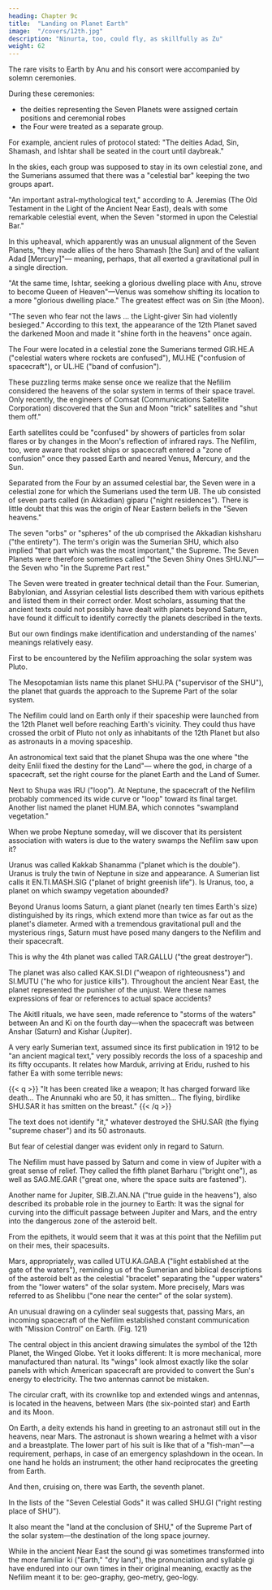 ```yaml
---
heading: Chapter 9c
title:  "Landing on Planet Earth"
image:  "/covers/12th.jpg"
description: "Ninurta, too, could fly, as skillfully as Zu"
weight: 62
---
```



The rare visits to Earth by Anu and his consort were accompanied by solemn ceremonies.

During these ceremonies:
- the deities representing the Seven Planets were assigned certain positions and ceremonial robes
- the Four were treated as a separate group.

For example, ancient rules of protocol stated: "The deities Adad, Sin, Shamash, and Ishtar shall be seated in the court until daybreak."

In the skies, each group was supposed to stay in its own celestial zone, and the Sumerians assumed that there was a "celestial bar" keeping the two groups apart.

"An important astral-mythological text," according to A. Jeremias (The Old Testament in the Light of the Ancient Near East), deals with some remarkable celestial event, when the Seven "stormed in upon the Celestial Bar." 

In this upheaval, which apparently was an unusual alignment of the Seven Planets, "they made allies of the hero Shamash [the Sun] and of the valiant Adad [Mercury]"— meaning, perhaps, that all exerted a gravitational pull in a single direction. 

"At the same time, Ishtar, seeking a glorious dwelling place with Anu, strove to become Queen of Heaven"—Venus was somehow shifting its location to a more "glorious dwelling place." The greatest effect was on Sin (the Moon). 

"The seven who fear not the laws … the Light-giver Sin had violently besieged." According to this text, the appearance of the 12th Planet saved the darkened Moon and made it "shine forth in the heavens" once again.

The Four were located in a celestial zone the Sumerians termed GIR.HE.A ("celestial waters where rockets are confused"), MU.HE ("confusion of spacecraft"), or UL.HE ("band of confusion"). 

These puzzling terms make sense once we realize that the Nefilim considered the heavens of the solar system in terms of their space travel. Only recently, the engineers of Comsat (Communications Satellite Corporation) discovered that the Sun and Moon "trick" satellites and "shut them off." 

Earth satellites could be "confused" by showers of particles from solar flares or by changes in the Moon's reflection of infrared rays. The Nefilim, too, were aware that rocket ships or spacecraft entered a "zone of confusion" once they passed Earth and neared Venus, Mercury, and the Sun.

Separated from the Four by an assumed celestial bar, the Seven were in a celestial zone for which the Sumerians used the term UB. The ub consisted of seven parts called (in Akkadian) giparu ("night residences"). There is little doubt that this was the origin of Near Eastern beliefs in the "Seven heavens." 

The seven "orbs" or "spheres" of the ub comprised the Akkadian kishsharu ("the entirety"). The term's origin was the Sumerian SHU, which also implied "that part which was the most important," the Supreme. The Seven Planets were therefore sometimes called "the Seven Shiny Ones SHU.NU"—the Seven who "in the Supreme Part rest."

The Seven were treated in greater technical detail than the Four. Sumerian, Babylonian, and Assyrian celestial lists described them with various epithets and listed them in their correct order. Most scholars, assuming that the ancient texts could not possibly have dealt with planets beyond Saturn, have found it difficult to identify correctly the planets described in the texts. 

But our own findings make identification and understanding of the names' meanings relatively easy. 

First to be encountered by the Nefilim approaching the solar system was Pluto. 

The Mesopotamian lists name this planet SHU.PA ("supervisor of the SHU"), the planet that guards the approach to the Supreme Part of the solar system. 

The Nefilim could land on Earth only if their spaceship were launched from the 12th Planet well before reaching Earth's vicinity. They could thus have crossed the orbit of Pluto not only as inhabitants of the 12th Planet but also as astronauts in a moving spaceship.

An astronomical text said that the planet Shupa was the one where "the deity Enlil fixed the destiny for the Land"— where the god, in charge of a spacecraft, set the right course for the planet Earth and the Land of Sumer.

Next to Shupa was IRU ("loop"). At Neptune, the spacecraft of the Nefilim probably commenced its wide curve or "loop" toward its final target. Another list named the planet HUM.BA, which connotes "swampland vegetation." 

When we probe Neptune someday, will we discover that its persistent association with waters is due to the watery swamps the Nefilim saw upon it? 

Uranus was called Kakkab Shanamma ("planet which is the double"). Uranus is truly the twin of Neptune in size and appearance. A Sumerian list calls it EN.TI.MASH.SIG ("planet of bright greenish life"). Is Uranus, too, a planet on which swampy vegetation abounded?

Beyond Uranus looms Saturn, a giant planet (nearly ten times Earth's size) distinguished by its rings, which extend more than twice as far out as the planet's diameter. Armed with a tremendous gravitational pull and the mysterious rings, Saturn must have posed many dangers to the Nefilim and their spacecraft. 

This is why the 4th planet was called TAR.GALLU ("the great destroyer"). 

The planet was also called KAK.SI.DI ("weapon of righteousness") and  SI.MUTU ("he who for justice kills"). Throughout the ancient Near East, the planet represented the punisher of the unjust. Were these names expressions of fear or references to actual space accidents?

The Akitll rituals, we have seen, made reference to "storms of the waters" between An and Ki on the fourth day—when the spacecraft was between Anshar (Saturn) and Kishar (Jupiter).

A very early Sumerian text, assumed since its first publication in 1912 to be "an
ancient magical text," very possibly records the loss of a spaceship and its fifty
occupants. It relates how Marduk, arriving at Eridu, rushed to his father Ea with
some terrible news:

{{< q >}}
"It has been created like a weapon;
It has charged forward like death…
The Anunnaki who are 50, it has smitten…
The flying, birdlike SHU.SAR
it has smitten on the breast."
{{< /q >}}


The text does not identify "it," whatever destroyed the SHU.SAR (the flying "supreme chaser") and its 50 astronauts. 

But fear of celestial danger was evident only in regard to Saturn.

The Nefilim must have passed by Saturn and come in view of Jupiter with a great sense of relief. They called the fifth planet Barharu ("bright one"), as well as SAG.ME.GAR ("great one, where the space suits are fastened"). 

Another name for Jupiter, SIB.ZI.AN.NA ("true guide in the heavens"), also described its probable role in the journey to Earth: It was the signal for curving into the difficult passage between Jupiter and Mars, and the entry into the dangerous zone of the asteroid belt. 

From the epithets, it would seem that it was at this point that the Nefilim put
on their mes, their spacesuits.

Mars, appropriately, was called UTU.KA.GAB.A ("light established at the gate of the waters"), reminding us of the Sumerian and biblical descriptions of the asteroid belt as the celestial "bracelet" separating the "upper waters" from the "lower waters" of the solar system. More precisely, Mars was referred to as Shelibbu ("one near the center" of the solar system). 

An unusual drawing on a cylinder seal suggests that, passing Mars, an incoming spacecraft of the Nefilim established constant communication with "Mission Control" on Earth. (Fig. 121)

The central object in this ancient drawing simulates the symbol of the 12th Planet, the Winged Globe. Yet it looks different: It is more mechanical, more manufactured than natural. Its "wings" look almost exactly like the solar panels with which American spacecraft are provided to convert the Sun's energy to electricity. The two antennas cannot be mistaken.

The circular craft, with its crownlike top and extended wings and antennas, is located in the heavens, between Mars (the six-pointed star) and Earth and its Moon. 

On Earth, a deity extends his hand in greeting to an astronaut still out in the heavens, near Mars. The astronaut is shown wearing a helmet with a visor and a breastplate. The lower part of his suit is like that of a "fish-man"—a requirement, perhaps, in case of an emergency splashdown in the ocean. In one hand he holds an instrument; the other hand reciprocates the greeting from Earth.


And then, cruising on, there was Earth, the seventh planet. 

In the lists of the "Seven Celestial Gods" it was called SHU.GI ("right resting place of SHU"). 

It also meant the "land at the conclusion of SHU," of the Supreme Part of the solar system—the destination of the long space journey.

While in the ancient Near East the sound gi was sometimes transformed into the more familiar ki ("Earth," "dry land"), the pronunciation and syllable gi have endured into our own times in their original meaning, exactly as the Nefilim meant it to be: geo-graphy, geo-metry, geo-logy.

